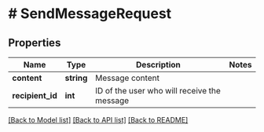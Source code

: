 # # SendMessageRequest

## Properties

Name | Type | Description | Notes
------------ | ------------- | ------------- | -------------
**content** | **string** | Message content |
**recipient_id** | **int** | ID of the user who will receive the message |

[[Back to Model list]](../../README.md#models) [[Back to API list]](../../README.md#endpoints) [[Back to README]](../../README.md)
